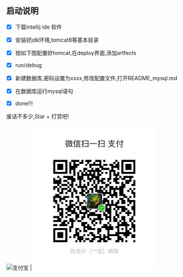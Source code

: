 ## 启动说明

* [x]  下载intellij ide 软件
* [x]  安装好jdk环境,tomcat8等基本目录
* [x]  按如下图配置好tomcat,在deploy界面,添加artfects
* [x]  run/debug
* [x]  新建数据库,密码设置为xxxx,修改配置文件,打开README_mysql.md
* [x]  在数据库运行mysql语句
* [x]  done!!!


废话不多少,Star + 打赏吧!

![支付宝](./alipay.jpeg) | ![微信](./Wechat.jpeg)

 
      
